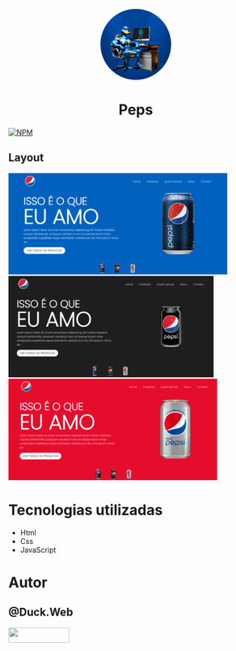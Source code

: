 <p align="center">
 <a href="https://github.com/duck-developer">
    <img style="border-radius: 50%; overflow: hidden; width: 140px; height: 140px;" src="./duck.web.png" alt="@Duck.Web" >
  </a>
  <h1 align="center">Peps</h1>
</p>

[![NPM](https://img.shields.io/npm/l/react)](https://github.com/devsuperior/sds1-wmazoni/blob/master/LICENSE) 

## Layout 
<img src="./readme/img1.PNG" alt="@Hawk_web" height="200"><img src="./readme/img2.PNG" alt="@Hawk_web" height="200"><img src="./readme/img3.PNG" alt="@Hawk_web" height="200">
# Tecnologias utilizadas
- Html
- Css
- JavaScript

# Autor

## @Duck.Web

<!-- INSTAGRAM -->
<p align="esquerda">
<a href="https://www.instagram.com/duck.web/" target="blank"><img align="center" src="https://img.shields.io/badge/Instagram-E4405F?style=for-the-badge&logo=instagram&logoColor=white" height="30" width="120"/></a>
</p>
